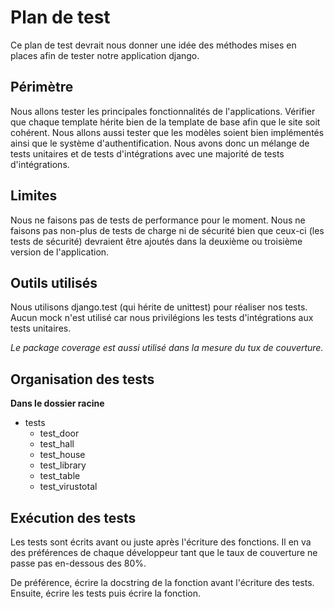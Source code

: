 # Plan de test

Ce plan de test devrait nous donner une idée des méthodes mises en places afin de tester
notre application django.

## Périmètre

Nous allons tester les principales fonctionnalités de l'applications. Vérifier que chaque template hérite bien de la template de base afin que le site soit cohérent. Nous allons aussi tester que les modèles soient bien implémentés ainsi que le système d'authentification. Nous avons donc un mélange de tests unitaires et de tests d'intégrations avec une majorité de tests d'intégrations.

## Limites

Nous ne faisons pas de tests de performance pour le moment. Nous ne faisons pas non-plus de tests de charge ni de sécurité bien que ceux-ci (les tests de sécurité) devraient être ajoutés dans la deuxième ou troisième version de l'application.

## Outils utilisés

Nous utilisons django.test (qui hérite de unittest) pour réaliser nos tests. Aucun mock n'est utilisé car nous privilégions les tests d'intégrations aux tests unitaires.

*Le package coverage est aussi utilisé dans la mesure du tux de couverture.*

## Organisation des tests

**Dans le dossier racine**
- tests
  - test_door
  - test_hall
  - test_house
  - test_library
  - test_table
  - test_virustotal

## Exécution des tests

Les tests sont écrits avant ou juste après l'écriture des fonctions.
Il en va des préférences de chaque développeur tant que le taux de couverture ne passe pas en-dessous des 80%.

De préférence, écrire la docstring de la fonction avant l'écriture des tests. Ensuite, écrire les tests puis écrire la fonction.
